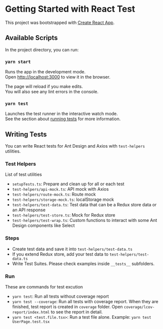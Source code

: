 # Getting Started with React Test

This project was bootstrapped with [Create React App](https://github.com/facebook/create-react-app).

## Available Scripts

In the project directory, you can run:

### `yarn start`

Runs the app in the development mode.\
Open [http://localhost:3000](http://localhost:3000) to view it in the browser.

The page will reload if you make edits.\
You will also see any lint errors in the console.

### `yarn test`

Launches the test runner in the interactive watch mode.\
See the section about [running tests](https://facebook.github.io/create-react-app/docs/running-tests) for more information.

## Writing Tests

You can write React tests for Ant Design and Axios with `test-helpers` utilities.

### Test Helpers

List of test utilities

- `setupTests.ts`: Prepare and clean up for all or each test
- `test-helpers/api-mock.ts`: API mock with Axios
- `test-helpers/route-mock.ts`: Route mock
- `test-helpers/storage-mock.ts`: localStorage mock
- `test-helpers/test-data.ts`: Test data that can be a Redux store data or an API response
- `test-helpers/test-store.ts`: Mock for Redux store
- `test-helpers/test-wrap.ts`: Custom functions to interact with some Ant Design components like Select

### Steps

- Create test data and save it into `test-helpers/test-data.ts`
- If you extend Redux store, add your test data to `test-helpers/test-data.ts`
- Write Test Suites. Please check examples inside `__tests__` subfolders.

### Run

These are commands for test excution

- `yarn test`: Run all tests without coverage report
- `yarn test --coverage`: Run all tests with coverage report. When they are finished, test report is created in `coverage` folder. Open `coverage/lcov-report/index.html` to see the report in detail.
- `yarn test <test.file.tsx>`: Run a test file alone. Example: `yarn test UserPage.test.tsx`
